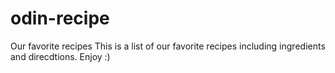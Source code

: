 # odin-recipe
Our favorite recipes
This is a list of our favorite recipes including ingredients and direcdtions. Enjoy :)
